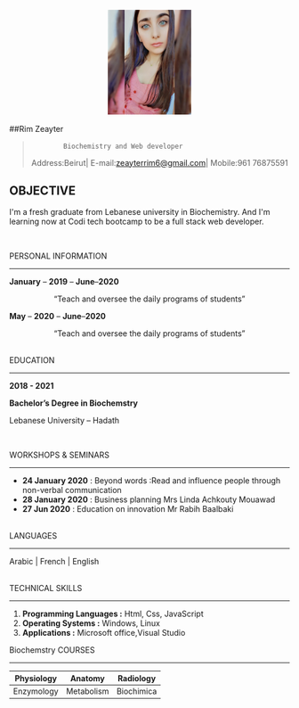  <p align="center" >
  <img width="150" src="./img/rim.jpeg">
</p>

##Rim Zeayter
>             Biochemistry and Web developer
>Address:Beirut| E-mail:zeayterrim6@gmail.com| Mobile:961 76875591

   OBJECTIVE
   ---------
   I'm a fresh graduate from Lebanese university in Biochemistry. And I'm learning now at Codi tech bootcamp to be a full stack web developer.


  </br>

PERSONAL INFORMATION


--------------------
**January** – **2019** – **June**–**2020** 
  
  <p align="center">“Teach and oversee the daily programs of students”</p>

**May** – **2020** – **June**–**2020** 
  
  <p align="center">“Teach and oversee the daily programs of students”</p>

</br>
EDUCATION

---------
**2018 - 2021**<p>  **Bachelor’s Degree in Biochemstry**</p>

Lebanese University – Hadath

</br>

WORKSHOPS & SEMINARS

--------------------
* **24 January 2020** : Beyond words :Read and influence people through non-verbal communication 
 * **28 January 2020** : Business planning Mrs Linda Achkouty Mouawad 
 * **27 Jun 2020** : Education on innovation Mr Rabih Baalbaki

</br>
 LANGUAGES

 ---------
 Arabic | French | English

</br>
TECHNICAL SKILLS

-----------------
1. **Programming Languages :** Html, Css, JavaScript
2. **Operating Systems :** Windows, Linux
3. **Applications :** Microsoft office,Visual Studio

Biochemstry COURSES

---------------
|Physiology |Anatomy |Radiology |
| -------- | ---------------|-----|
| Enzymology  | Metabolism|Biochimica
